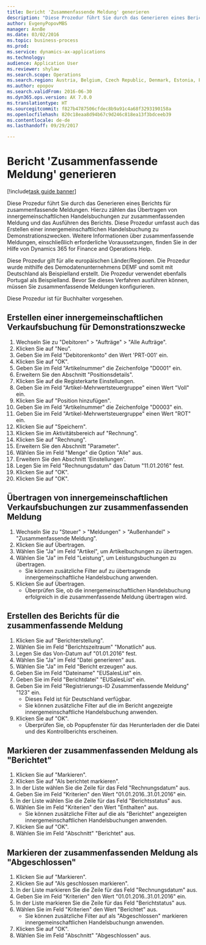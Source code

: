 ```yaml
--- 
title: Bericht 'Zusammenfassende Meldung' generieren
description: "Diese Prozedur führt Sie durch das Generieren eines Berichts für zusammenfassende Meldungen."
author: EvgenyPopovMBS
manager: AnnBe
ms.date: 03/02/2016
ms.topic: business-process
ms.prod: 
ms.service: dynamics-ax-applications
ms.technology: 
audience: Application User
ms.reviewer: shylaw
ms.search.scope: Operations
ms.search.region: Austria, Belgium, Czech Republic, Denmark, Estonia, Finland, France, Germany, Hungary, Ireland, Italy, Latvia, Lithuania, Netherlands, Poland, Spain, Sweden, United Kingdom
ms.author: epopov
ms.search.validFrom: 2016-06-30
ms.dyn365.ops.version: AX 7.0.0
ms.translationtype: HT
ms.sourcegitcommit: f827b4787506cfdec8b9a91c4a68f3293190158a
ms.openlocfilehash: 820c18eaa8d94b67c9d246c818ea13f3bdceeb39
ms.contentlocale: de-de
ms.lasthandoff: 09/29/2017

---
```

# <a name="generate-an-eu-sales-list-report"></a>Bericht 'Zusammenfassende Meldung' generieren

[!include[task guide banner](../../includes/task-guide-banner.md)]

Diese Prozedur führt Sie durch das Generieren eines Berichts für zusammenfassende Meldungen. Hierzu zählen das Übertragen von innergemeinschaftlichen Handelsbuchungen zur zusammenfassenden Meldung und das Ausführen des Berichts. Diese Prozedur umfasst auch das Erstellen einer innergemeinschaftlichen Handelsbuchung zu Demonstrationszwecken. Weitere Informationen über zusammenfassende Meldungen, einschließlich erforderliche Voraussetzungen, finden Sie in der Hilfe von Dynamics 365 for Finance and Operations Help.

Diese Prozedur gilt für alle europäischen Länder/Regionen. Die Prozedur wurde mithilfe des Demodatenunternehmens DEMF und somit mit Deutschland als Beispielland erstellt. Die Prozedur verwendet ebenfalls Portugal als Beispielland. Bevor Sie dieses Verfahren ausführen können, müssen Sie zusammenfassende Meldungen konfigurieren.

Diese Prozedur ist für Buchhalter vorgesehen.


## <a name="create-an-intra-community-sales-transaction-for-demo-purposes"></a>Erstellen einer innergemeinschaftlichen Verkaufsbuchung für Demonstrationszwecke
1. Wechseln Sie zu "Debitoren" > "Aufträge" > "Alle Aufträge".
2. Klicken Sie auf "Neu".
3. Geben Sie im Feld "Debitorenkonto" den Wert 'PRT-001' ein.
4. Klicken Sie auf "OK".
5. Geben Sie im Feld "Artikelnummer" die Zeichenfolge "D0001" ein.
6. Erweitern Sie den Abschnitt "Positionsdetails".
7. Klicken Sie auf die Registerkarte Einstellungen.
8. Geben Sie im Feld "Artikel-Mehrwertsteuergruppe" einen Wert "Voll" ein.
9. Klicken Sie auf "Position hinzufügen".
10. Geben Sie im Feld "Artikelnummer" die Zeichenfolge "D0003" ein.
11. Geben Sie im Feld "Artikel-Mehrwertsteuergruppe" einen Wert "ROT" ein.
12. Klicken Sie auf "Speichern".
13. Klicken Sie im Aktivitätsbereich auf "Rechnung".
14. Klicken Sie auf "Rechnung".
15. Erweitern Sie den Abschnitt "Parameter".
16. Wählen Sie im Feld "Menge" die Option "Alle" aus.
17. Erweitern Sie den Abschnitt 'Einstellungen'.
18. Legen Sie im Feld "Rechnungsdatum" das Datum "11.01.2016" fest.
19. Klicken Sie auf "OK".
20. Klicken Sie auf "OK".

## <a name="transfer-intra-community-trade-transactions-to-the-eu-sales-list"></a>Übertragen von innergemeinschaftlichen Verkaufsbuchungen zur zusammenfassenden Meldung
1. Wechseln Sie zu "Steuer" > "Meldungen" > "Außenhandel" > "Zusammenfassende Meldung".
2. Klicken Sie auf Übertragen.
3. Wählen Sie "Ja" im Feld "Artikel", um Artikelbuchungen zu übertragen.
4. Wählen Sie "Ja" im Feld "Leistung", um Leistungsbuchungen zu übertragen.
    * Sie können zusätzliche Filter auf zu übertragende innergemeinschaftliche Handelsbuchung anwenden.  
5. Klicken Sie auf Übertragen.
    * Überprüfen Sie, ob die innergemeinschaftlichen Handelsbuchung erfolgreich in die zusammenfassende Meldung übertragen wird.  

## <a name="generate-the-eu-sales-list-report"></a>Erstellen des Berichts für die zusammenfassende Meldung
1. Klicken Sie auf "Berichterstellung".
2. Wählen Sie im Feld "Berichtszeitraum" "Monatlich" aus.
3. Legen Sie das Von-Datum auf "01.01.2016" fest.
4. Wählen Sie "Ja" im Feld "Datei generieren" aus.
5. Wählen Sie "Ja" im Feld "Bericht erzeugen" aus.
6. Geben Sie im Feld "Dateiname" "EUSalesList" ein.
7. Geben Sie im Feld "Berichtdatei" "EUSalesList" ein.
8. Geben Sie im Feld "Registrierungs-ID Zusammenfassende Meldung" "123" ein.
    * Dieses Feld ist für Deutschland verfügbar.  
    * Sie können zusätzliche Filter auf die im Bericht angezeigte innergemeinschaftliche Handelsbuchung anwenden.  
9. Klicken Sie auf "OK".
    * Überprüfen Sie, ob Popupfenster für das Herunterladen der die Datei und des Kontrollberichts erscheinen.  

## <a name="mark-eu-sales-list-lines-as-reported"></a>Markieren der zusammenfassenden Meldung als "Berichtet"
1. Klicken Sie auf "Markieren".
2. Klicken Sie auf "Als berichtet markieren".
3. In der Liste wählen Sie die Zeile für das Feld "Rechnungsdatum" aus.
4. Geben Sie im Feld "Kriterien" den Wert "01.01.2016..31.01.2016" ein.
5. In der Liste wählen Sie die Zeile für das Feld "Berichtsstatus" aus.
6. Wählen Sie im Feld "Kriterien" den Wert "Enthalten" aus.
    * Sie können zusätzliche Filter auf die als "Berichtet" angezeigten innergemeinschaftlichen Handelsbuchungen anwenden.  
7. Klicken Sie auf "OK".
8. Wählen Sie im Feld "Abschnitt" "Berichtet" aus.

## <a name="mark-eu-sales-list-lines-as-closed"></a>Markieren der zusammenfassenden Meldung als "Abgeschlossen"
1. Klicken Sie auf "Markieren".
2. Klicken Sie auf "Als geschlossen markieren".
3. In der Liste markieren Sie die Zeile für das Feld "Rechnungsdatum" aus.
4. Geben Sie im Feld "Kriterien" den Wert "01.01.2016..31.01.2016" ein.
5. In der Liste markieren Sie die Zeile für das Feld "Berichtstatus" aus.
6. Wählen Sie im Feld "Kriterien" den Wert "Berichtet" aus.
    * Sie können zusätzliche Filter auf als "Abgeschlossen" markieren innergemeinschaftlichen Handelsbuchungn anwenden.  
7. Klicken Sie auf "OK".
8. Wählen Sie im Feld "Abschnitt" "Abgeschlossen" aus.


